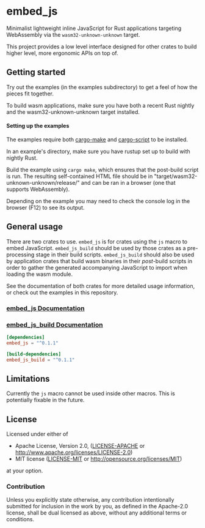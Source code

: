 # embed_js

Minimalist lightweight inline JavaScript for Rust applications targeting WebAssembly via the `wasm32-unknown-unknown` target.

This project provides a low level interface designed for other crates to build higher level, 
more ergonomic APIs on top of.

## Getting started

Try out the examples (in the examples subdirectory) to get a feel of how the pieces fit together.

To build wasm applications, make sure you have both a recent Rust nightly and the 
wasm32-unknown-unknown target installed. 

#### Setting up the examples

The examples require both [cargo-make](https://github.com/sagiegurari/cargo-make) and
[cargo-script](https://github.com/DanielKeep/cargo-script) to be installed.

In an example's directory, make sure you have rustup set up to build with nightly Rust.

Build the example using `cargo make`, which ensures that the post-build script is run.
The resulting self-contained HTML file should be in
"target/wasm32-unknown-unknown/release/" and can be ran in a browser (one that supports WebAssembly).

Depending on the example you may need to check the console log in the browser (F12) to see its output.

## General usage

There are two crates to use. `embed_js` is for crates using the `js` macro to embed JavaScript.
`embed_js_build` should be used by those crates as a pre-processing stage in their build scripts. `embed_js_build` should
also be used by application crates that build wasm binaries in their *post*-build scripts in order
to gather the generated accompanying JavaScript to import when loading the wasm module.

See the documentation of both crates for more detailed usage information, or check out the examples in this
repository.

### [embed_js Documentation](https://docs.rs/embed_js)
### [embed_js_build Documentation](https://docs.rs/embed_js)

```toml
[dependencies]
embed_js = "^0.1.1"
```

```toml
[build-dependencies]
embed_js_build = "^0.1.1"
```

## Limitations

Currently the `js` macro cannot be used inside other macros. This is potentially fixable in the future.

## License

Licensed under either of

 * Apache License, Version 2.0, ([LICENSE-APACHE](LICENSE-APACHE) or
   http://www.apache.org/licenses/LICENSE-2.0)
 * MIT license ([LICENSE-MIT](LICENSE-MIT) or
   http://opensource.org/licenses/MIT)

at your option.

### Contribution

Unless you explicitly state otherwise, any contribution intentionally submitted
for inclusion in the work by you, as defined in the Apache-2.0 license, shall be
dual licensed as above, without any additional terms or conditions.